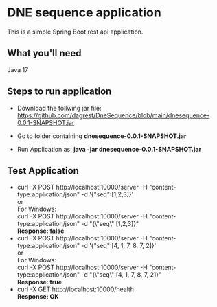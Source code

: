 # DNE sequence application
This is a simple Spring Boot rest api application. 

## What you'll need
Java 17  

## Steps to run application
- Download the follwing jar file:
https://github.com/dagrest/DneSequence/blob/main/dnesequence-0.0.1-SNAPSHOT.jar

- Go to folder containing **dnesequence-0.0.1-SNAPSHOT.jar**

- Run Application as: **java -jar dnesequence-0.0.1-SNAPSHOT.jar**

## Test Application
- curl -X POST http://localhost:10000/server -H "content-type:application/json" -d '{"seq":[1,2,3]}'  
or  
For Windows:  
curl -X POST http://localhost:10000/server -H "content-type:application/json" -d "{\\"seq\\":[1,2,3]}"  
**Response: false**  
- curl -X POST http://localhost:10000/server -H "content-type:application/json" -d '{"seq":[4, 1, 7, 8, 7, 2]}'  
or  
For Windows:  
curl -X POST http://localhost:10000/server -H "content-type:application/json" -d "{\\"seq\\":[4, 1, 7, 8, 7, 2]}"  
**Response: true**  
- curl -X GET http://localhost:10000/health   
**Response: OK**
